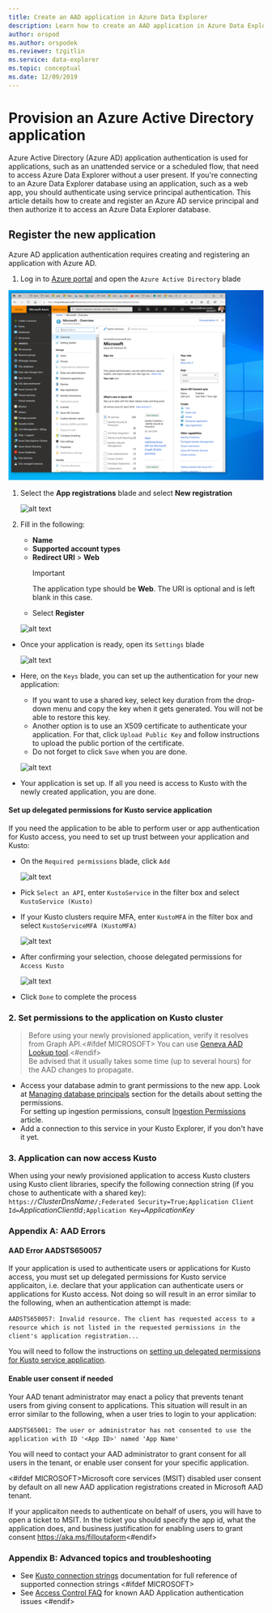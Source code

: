 ```yaml
---
title: Create an AAD application in Azure Data Explorer
description: Learn how to create an AAD application in Azure Data Explorer.
author: orspod
ms.author: orspodek
ms.reviewer: tzgitlin
ms.service: data-explorer
ms.topic: conceptual
ms.date: 12/09/2019
---
```


# Provision an Azure Active Directory application

Azure Active Directory (Azure AD) application authentication is used for applications, such as an unattended service or a scheduled flow, that need to access Azure Data Explorer without a user present. If you're connecting to an Azure Data Explorer database using an application, such as a web app, you should authenticate using service principal authentication. This article details how to create and register an Azure AD service principal and then authorize it to access an Azure Data Explorer database.

## Register the new application

Azure AD application authentication requires creating and registering an application with Azure AD. 

1. Log in to [Azure portal](https://portal.azure.com) and open the `Azure Active Directory` blade

![Select Azure Active Directory in the portal](media/provision-aad-app/1.png)

1. Select the **App registrations** blade and select **New registration**

    ![alt text](./images/Aad-create-app-step-1.png "Aad-create-app-step-1")

1. Fill in the following: 
    * **Name** 
    * **Supported account types**
    * **Redirect URI** > **Web**
        > [!IMPORTANT] 
	    > The application type should be **Web**. The URI is optional and is left blank in this case.
    * Select **Register**

	 








    ![alt text](./images/Aad-create-app-step-2.png "Aad-create-app-step-2")

* Once your application is ready, open its `Settings` blade

    ![alt text](./images/Aad-create-app-step-3.png "Aad-create-app-step-3")

* Here, on the `Keys` blade, you can set up the authentication for your new application:
    * If you want to use a shared key, select key duration from the drop-down menu and copy the key when it gets generated.
        You will not be able to restore this key.
    * Another option is to use an X509 certificate to authenticate your application.
        For that, click `Upload Public Key` and follow instructions to upload the public portion of the certificate.
    * Do not forget to click `Save` when you are done.

    ![alt text](./images/Aad-create-app-step-4.png "Aad-create-app-step-4")

* Your application is set up. If all you need is access to Kusto with the newly created application, you are done.
<P>

#### Set up delegated permissions for Kusto service application

If you need the application to be able to perform user or app authentication for Kusto access, you need to set up trust between your application and Kusto:

* On the `Required permissions` blade, click `Add`

    ![alt text](./images/Aad-create-app-step-5.png "Aad-create-app-step-5")

* Pick `Select an API`, enter `KustoService` in the filter box and select `KustoService (Kusto)`
* If your Kusto clusters require MFA, enter `KustoMFA` in the filter box and select `KustoServiceMFA (KustoMFA)`

    ![alt text](./images/Aad-create-app-step-6.png "Aad-create-app-step-6")

* After confirming your selection, choose delegated permissions for `Access Kusto`

    ![alt text](./images/Aad-create-app-step-7.png "Aad-create-app-step-7")

* Click `Done` to complete the process

### 2. Set permissions to the application on Kusto cluster

> Before using your newly provisioned application, verify it resolves from Graph API.<#ifdef MICROSOFT> You can use [Geneva AAD Lookup tool](https://www.analytics.msftcloudes.com/support/directory).<#endif><br>
    Be advised that it usually takes some time (up to several hours) for the AAD changes to propagate.

* Access your database admin to grant permissions to the new app.
Look at [Managing database principals](../security-roles.md) section for the details about setting the permissions.<br>
For setting up ingestion permissions, consult [Ingestion Permissions](../../api/netfx/kusto-ingest-client-permissions.md) article.
* Add a connection to this service in your Kusto Explorer, if you don't have it yet.

### 3. Application can now access Kusto

When using your newly provisioned application to access Kusto clusters using Kusto client libraries, specify the following connection string (if you chose to authenticate with a shared key):
<br>
`https://`*ClusterDnsName*`/;Federated Security=True;Application Client Id=`*ApplicationClientId*`;Application Key=`*ApplicationKey*
<br>

### Appendix A: AAD Errors

#### AAD Error AADSTS650057

If your application is used to authenticate users or applications for Kusto access, you must set up delegated permissions for Kusto service applicaiton, i.e. declare that your application can authenticate users or applications for Kusto access.
Not doing so will result in an error similar to the following, when an authentication attempt is made:

`AADSTS650057: Invalid resource. The client has requested access to a resource which is not listed in the requested permissions in the client's application registration...`

You will need to follow the instructions on [setting up delegated permissions for Kusto service application](#set-up-delegated-permissions-for-kusto-service-application).

#### Enable user consent if needed

Your AAD tenant administrator may enact a policy that prevents tenant users from giving consent to applications. This situation will result in an error similar to the following, when a user tries to login to your application:

`AADSTS65001: The user or administrator has not consented to use the application with ID '<App ID>' named 'App Name'`

You will need to contact your AAD administrator to grant consent for all users in the tenant, or enable user consent for your specific application.

<#ifdef MICROSOFT>Microsoft core services (MSIT) disabled user consent by default on all new AAD application registrations created in Microsoft AAD tenant.

If your applicaiton needs to authenticate on behalf of users, you will have to open a ticket to MSIT. In the ticket you should specify the app id, what the application does, and business justification for enabling users to grant consent https://aka.ms/filloutaform<#endif>

### Appendix B: Advanced topics and troubleshooting

* See [Kusto connection strings](../../api/connection-strings/kusto.md) documentation for full reference of supported connection strings
<#ifdef MICROSOFT>
* See [Access Control FAQ](../../faq/accesscontrol.md) for known AAD Application authentication issues
<#endif>